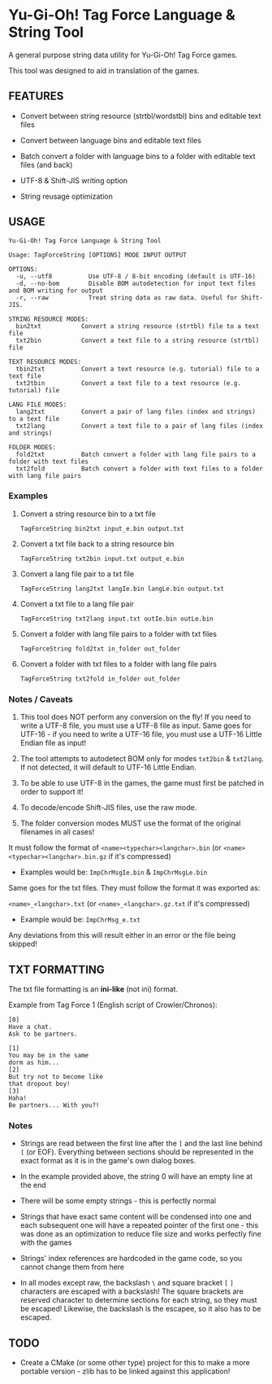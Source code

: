 # Yu-Gi-Oh! Tag Force Language & String Tool

A general purpose string data utility for Yu-Gi-Oh! Tag Force games.

This tool was designed to aid in translation of the games.

## FEATURES

- Convert between string resource (strtbl/wordstbl) bins and editable text files

- Convert between language bins and editable text files

- Batch convert a folder with language bins to a folder with editable text files (and back)

- UTF-8 & Shift-JIS writing option

- String reusage optimization

## USAGE

```
Yu-Gi-Oh! Tag Force Language & String Tool

Usage: TagForceString [OPTIONS] MODE INPUT OUTPUT

OPTIONS:
  -u, --utf8          Use UTF-8 / 8-bit encoding (default is UTF-16)
  -d, --no-bom        Disable BOM autodetection for input text files and BOM writing for output
  -r, --raw           Treat string data as raw data. Useful for Shift-JIS.

STRING RESOURCE MODES:
  bin2txt           Convert a string resource (strtbl) file to a text file
  txt2bin           Convert a text file to a string resource (strtbl) file

TEXT RESOURCE MODES:
  tbin2txt          Convert a text resource (e.g. tutorial) file to a text file
  txt2tbin          Convert a text file to a text resource (e.g. tutorial) file

LANG FILE MODES:
  lang2txt          Convert a pair of lang files (index and strings) to a text file
  txt2lang          Convert a text file to a pair of lang files (index and strings)

FOLDER MODES:
  fold2txt          Batch convert a folder with lang file pairs to a folder with text files
  txt2fold          Batch convert a folder with text files to a folder with lang file pairs
```

### Examples

1. Convert a string resource bin to a txt file
   
   `TagForceString bin2txt input_e.bin output.txt`

2. Convert a txt file back to a string resource bin
   
   `TagForceString txt2bin input.txt output_e.bin`

3. Convert a lang file pair to a txt file
   
   `TagForceString lang2txt langIe.bin langLe.bin output.txt`

4. Convert a txt file to a lang file pair
   
   `TagForceString txt2lang input.txt outIe.bin outLe.bin`

5. Convert a folder with lang file pairs to a folder with txt files
   
   `TagForceString fold2txt in_folder out_folder`

6. Convert a folder with txt files to a folder with lang file pairs
   
   `TagForceString txt2fold in_folder out_folder`

### Notes / Caveats

1. This tool does NOT perform any conversion on the fly! If you need to write a UTF-8 file, you must use a UTF-8 file as input. Same goes for UTF-16 - if you need to write a UTF-16 file, you must use a UTF-16 Little Endian file as input!

2. The tool attempts to autodetect BOM only for modes `txt2bin` & `txt2lang`. If not detected, it will default to UTF-16 Little Endian.

3. To be able to use UTF-8 in the games, the game must first be patched in order to support it!

4. To decode/encode Shift-JIS files, use the raw mode.

5. The folder conversion modes MUST use the format of the original filenames in all cases! 

It must follow the format of `<name><typechar><langchar>.bin` (or `<name><typechar><langchar>.bin.gz` if it's compressed)

- Examples would be: `ImpChrMsgIe.bin` & `ImpChrMsgLe.bin`

Same goes for the txt files. They must follow the format it was exported as:

`<name>_<langchar>.txt` (or `<name>_<langchar>.gz.txt` if it's compressed)

- Example would be: `ImpChrMsg_e.txt`

Any deviations from this will result either in an error or the file being skipped!

## TXT FORMATTING

The txt file formatting is an **ini-like** (not ini) format.

Example from Tag Force 1 (English script of Crowler/Chronos):

```
[0]
Have a chat.
Ask to be partners.

[1]
You may be in the same
dorm as him...
[2]
But try not to become like
that dropout boy!
[3]
Haha!
Be partners... With you?!
```

### Notes

- Strings are read between the first line after the `]`  and the last line behind `[` (or EOF). 
  Everything between sections should be represented in the exact format as it is in the game's own dialog boxes.

- In the example provided above, the string 0 will have an empty line at the end

- There will be some empty strings - this is perfectly normal

- Strings that have exact same content will be condensed into one and each subsequent one will have a repeated pointer of the first one - this was done as an optimization to reduce file size and works perfectly fine with the games

- Strings' index references are hardcoded in the game code, so you cannot change them from here

- In all modes except raw, the backslash `\` and square bracket `[` `]` characters are escaped with a backslash! The square brackets are reserved character to determine sections for each string, so they must be escaped! Likewise, the backslash is the escapee, so it also has to be escaped.

## TODO

- Create a CMake (or some other type) project for this to make a more portable version - zlib has to be linked against this application!
